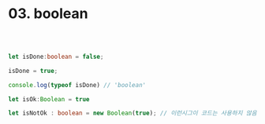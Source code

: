 # 03. boolean

<br>

```ts

let isDone:boolean = false;

isDone = true;

console.log(typeof isDone) // 'boolean'

let isOk:Boolean = true

let isNotOk : boolean = new Boolean(true); // 이런시그이 코드는 사용하지 않음

```

<br>
